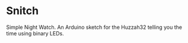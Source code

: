 # Snitch
Simple Night Watch. An Arduino sketch for the Huzzah32 telling you the time using binary LEDs.
